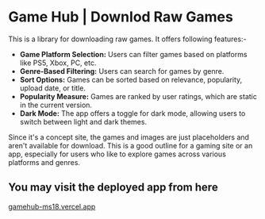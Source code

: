 # Game Hub | Downlod Raw Games
This is a library for downloading raw games. It offers following features:-

* __Game Platform Selection:__ Users can filter games based on platforms like PS5, Xbox, PC, etc.
* __Genre-Based Filtering:__ Users can search for games by genre.
* __Sort Options:__ Games can be sorted based on relevance, popularity, upload date, or title.
* __Popularity Measure:__ Games are ranked by user ratings, which are static in the current version.
* __Dark Mode:__ The app offers a toggle for dark mode, allowing users to switch between light and dark themes.

Since it's a concept site, the games and images are just placeholders and aren't available for download. This is a good outline for a gaming site or an app, especially for users who like to explore games across various platforms and genres.

## You may visit the deployed app from here
[gamehub-ms18.vercel.app](https://gamehub-ms18.vercel.app/)
